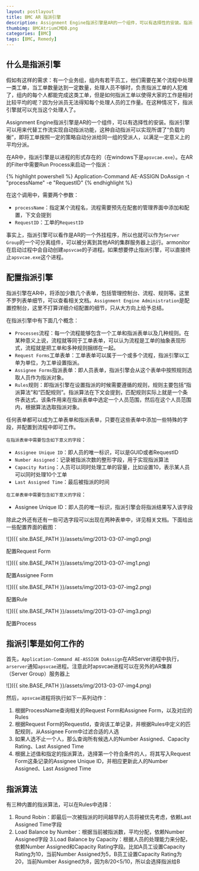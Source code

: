 ```yaml
---
layout: postlayout
title: BMC AR 指派引擎
description: Assignment Engine指派引擎是AR的一个组件，可以有选择性的安装。指派引擎可以用来代替工作流实现自动指派功能，这种自动指派可以实现所谓了“负载均衡”，即将工单按照一定的策略自动分派给同一组的受派人，以满足一定意义上的平均分派。
thumbimg: BMCAtriumCMDB.png
categories: [BMC]
tags: [BMC, Remedy]
---
```


## 什么是指派引擎

假如有这样的需求：有一个业务组，组内有若干员工，他们需要在某个流程中处理一类工单，当工单数量达到一定数量，处理人员不够时，负责指派工单的人犯难了，组内的每个人都能完成这类工单，但是如何指派工单以使得大家的工作是相对比较平均的呢？因为分派员无法得知每个处理人员的工作量。在这种情况下，指派引擎就可以充当这个处理人了。

Assignment Engine指派引擎是AR的一个组件，可以有选择性的安装。指派引擎可以用来代替工作流实现自动指派功能，这种自动指派可以实现所谓了“负载均衡”，即将工单按照一定的策略自动分派给同一组的受派人，以满足一定意义上的平均分派。

在AR中，指派引擎是以进程的形式存在的（在windows下是`apsvcae.exe`）。在AR的Filter中需要Run Process来启动一个指派：

{% highlight powershell %}
Application-Command AE-ASSIGN DoAssign -t "processName" -e "RequestID"
{% endhighlight %}

在这个调用中，需要两个参数：

- `processName`：指定某个流程名，流程需要预先在配套的管理界面中添加和配置，下文会提到
- `RequestID`：工单的`RequestID`

事实上，指派引擎可以看作是AR的一个外挂程序，所以也就可以作为`Server Group`的一个可分离组件，可以被分离到其他AR的集群服务器上运行。armonitor在启动过程中会自动创建`apsvcae`的子进程。如果想要停止指派引擎，可以直接终止`apsvcae.exe`这个进程。


## 配置指派引擎

指派引擎在AR中，将添加少数几个表单，包括管理控制台、流程、规则等。这里不罗列表单细节，可以查看相关文档。`Assignment Engine Administration`是配置控制台，这里不打算详细介绍配置的细节，只从大方向上给予总结。

在指派引擎中有下面几个概念：

- `Processes`流程：每一个流程能够包含一个工单和指派表单以及几种规则。在某种意义上说，流程就等同于工单表单，可以认为流程是工单的抽象表现形式，流程就是把工单和多种规则捆绑在一起。
- `Request Forms`工单表单：工单表单可以属于一个或多个流程，指派引擎以工单为单位，为工单设置指派。
- `Assignee Forms`指派表单：即人员表单，指派引擎会从这个表单中按照规则选取人员作为指派对象。
- `Rules`规则：即指派引擎在设置指派的时候需要遵循的规则，规则主要包括“指派算法”和“匹配规则”。指派算法在下文会提到，匹配规则实际上就是一个条件表达式，该条件用来在指派表单中选定一个人员范围，然后在这个人员范围内，根据算法选取指派对象。

任何表单都可以成为工单表单和指派表单，只要在这些表单中添加一些特殊的字段，并配置到流程中即可工作。

`在指派表单中需要包含如下意义的字段`：

- `Assignee Unique ID`：即人员的唯一标识，可以是GUID或者RequestID
- `Number Assigned`：记录被指派次数的整形字段，用于实现指派算法
- `Capacity Rating`：人员可以同时处理工单的容量，比如设置10，表示某人员可以同时处理10个工单
- `Last Assigned Time`：最后被指派的时间

`在工单表单中需要包含如下意义的字段`：

- Assignee Unique ID：即人员的唯一标识，指派引擎会将指派结果写入该字段

除此之外还有还有一些可选字段可以出现在两种表单中，详见相关文档。下面给出一些配置界面的截图：

![]({{ site.BASE_PATH }}/assets/img/2013-03-07-img0.png)

配置Request Form

![]({{ site.BASE_PATH }}/assets/img/2013-03-07-img1.png)

配置Assignee Form

![]({{ site.BASE_PATH }}/assets/img/2013-03-07-img2.png)

配置Rule

![]({{ site.BASE_PATH }}/assets/img/2013-03-07-img3.png)

配置Process

 

## 指派引擎是如何工作的

首先，`Application-Command AE-ASSIGN DoAssign`在ARServer进程中执行，`arserver`通知`apsvcae`进程。注意此时apsvcae进程可以在另外的AR集群（Server Group）服务器上

![]({{ site.BASE_PATH }}/assets/img/2013-03-07-img4.png)

然后，`apsvcae`进程将执行如下一系列动作：

1. 根据ProcessName查询相关的Request Form和Assignee Form，以及对应的Rules
2. 根据Request Form的RequestId，查询该工单记录，并根据Rules中定义的匹配规则，从Assignee Form中过滤合适的人选
3. 如果人选不止一个人，那么查询所有候选人的Number Assigned、Capacity Rating、Last Assigned Time
4. 根据上述值和指定的指派算法，选择第一个符合条件的人，将其写入Request Form这条记录的Assignee Unique ID，并相应更新此人的Number Assigned、Last Assigned Time
 

## 指派算法

有三种内置的指派算法，可以在Rules中选择：

1. Round Robin：即最后一次被指派的时间越早的人员将被优先考虑，依赖Last Assigned Time字段
2. Load Balance by Number：根据当前被指派数，平均分配，依赖Number Assigned字段
3.Load Balance by Capacity：根据人员的处理能力来分配，依赖Number Assigned和Capacity Rating字段。比如A员工设置Capacity Rating为10，当前Number Assigned为5，B员工设置Capacity Rating为20，当前Number Assigned为8，因为8/20<5/10，所以会选择指派给B
